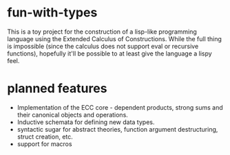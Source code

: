 # fun-with-types
This is a toy project for the construction of a lisp-like programming language using the Extended Calculus of Constructions. While the full thing is impossible (since the calculus does not support eval or recursive functions), hopefully it'll be possible to at least give the language a lispy feel.

# planned features
- Implementation of the ECC core - dependent products, strong sums and their canonical objects and operations.
- Inductive schemata for defining new data types.
- syntactic sugar for abstract theories, function argument destructuring, struct creation, etc.
- support for macros
